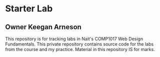 # Starter Lab

## Owner Keegan Arneson

This repository is for tracking labs in Nait's COMP1017 Web Design Fundamentals. This private repository contains source code for the labs from the course and my practice. Material in this repository IS for marks.

